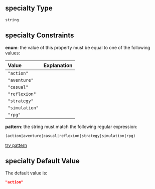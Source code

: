 ## specialty Type

`string`

## specialty Constraints

**enum**: the value of this property must be equal to one of the following values:

| Value          | Explanation |
| :------------- | ----------- |
| `"action"`     |             |
| `"aventure"`   |             |
| `"casual"`     |             |
| `"reflexion"`  |             |
| `"strategy"`   |             |
| `"simulation"` |             |
| `"rpg"`        |             |

**pattern**: the string must match the following regular expression: 

```regexp
(action|aventure|casual|reflexion|strategy|simulation|rpg)
```

[try pattern](https://regexr.com/?expression=(action%7Caventure%7Ccasual%7Creflexion%7Cstrategy%7Csimulation%7Crpg) "try regular expression with regexr.com")

## specialty Default Value

The default value is:

```json
"action"
```
